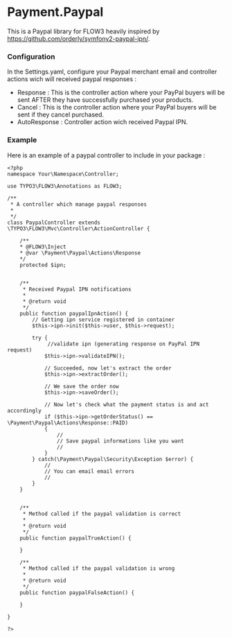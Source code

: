 Payment.Paypal
==============

This is a Paypal library for FLOW3 heavily inspired by https://github.com/orderly/symfony2-paypal-ipn/.

### Configuration

In the Settings.yaml, configure your Paypal merchant email and controller actions wich will received paypal responses :
- Response : This is the controller action where your PayPal buyers will be sent AFTER they have successfully purchased your products.
- Cancel : This is the controller action where your PayPal buyers will be sent if they cancel purchased.
- AutoResponse : Controller action wich received Paypal IPN.

### Example

Here is an example of a paypal controller to include in your package :
    
    <?php
	namespace Your\Namespace\Controller;
	
	use TYPO3\FLOW3\Annotations as FLOW3;
	
	/**
	 * A controller which manage paypal responses
	 *
	 */
	class PaypalController extends \TYPO3\FLOW3\Mvc\Controller\ActionController {
	
		/**
		* @FLOW3\Inject
		* @var \Payment\Paypal\Actions\Response
		*/
		protected $ipn;
		
		
		/**
		 * Received Paypal IPN notifications
		 * 
		 * @return void
		 */
		public function paypalIpnAction() {
			// Getting ipn service registered in container
			$this->ipn->init($this->user, $this->request);
	        
	        try {
	        	 //validate ipn (generating response on PayPal IPN request)
	        	$this->ipn->validateIPN();
				
	            // Succeeded, now let's extract the order
	            $this->ipn->extractOrder();
				
				// We save the order now
	            $this->ipn->saveOrder();
					
	            // Now let's check what the payment status is and act accordingly
	            if ($this->ipn->getOrderStatus() == \Payment\Paypal\Actions\Response::PAID)
	            {				
					//
					// Save paypal informations like you want
					//
	            }
	        } catch(\Payment\Paypal\Security\Exception $error) {
	        	//
	        	// You can email email errors
	        	//
	        }
	    }
	
		
		/**
		 * Method called if the paypal validation is correct
		 * 
		 * @return void
		 */
		public function paypalTrueAction() {
			
		}
		
		/**
		 * Method called if the paypal validation is wrong
		 * 
		 * @return void
		 */
		public function paypalFalseAction() {
			
		}
	
	}

	?>